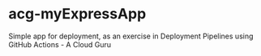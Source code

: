# acg-myExpressApp
Simple app for deployment, as an exercise in Deployment Pipelines using GitHub Actions - A Cloud Guru
